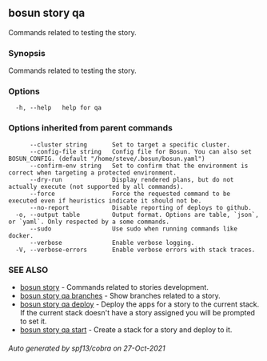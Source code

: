 ## bosun story qa

Commands related to testing the story.

### Synopsis

Commands related to testing the story.

### Options

```
  -h, --help   help for qa
```

### Options inherited from parent commands

```
      --cluster string       Set to target a specific cluster.
      --config-file string   Config file for Bosun. You can also set BOSUN_CONFIG. (default "/home/steve/.bosun/bosun.yaml")
      --confirm-env string   Set to confirm that the environment is correct when targeting a protected environment.
      --dry-run              Display rendered plans, but do not actually execute (not supported by all commands).
      --force                Force the requested command to be executed even if heuristics indicate it should not be.
      --no-report            Disable reporting of deploys to github.
  -o, --output table         Output format. Options are table, `json`, or `yaml`. Only respected by a some commands.
      --sudo                 Use sudo when running commands like docker.
      --verbose              Enable verbose logging.
  -V, --verbose-errors       Enable verbose errors with stack traces.
```

### SEE ALSO

* [bosun story](bosun_story.md)	 - Commands related to stories development.
* [bosun story qa branches](bosun_story_qa_branches.md)	 - Show branches related to a story.
* [bosun story qa deploy](bosun_story_qa_deploy.md)	 - Deploy the apps for a story to the current stack. If the current stack doesn't have a story assigned you will be prompted to set it.
* [bosun story qa start](bosun_story_qa_start.md)	 - Create a stack for a story and deploy to it.

###### Auto generated by spf13/cobra on 27-Oct-2021
